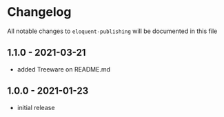 # Changelog

All notable changes to `eloquent-publishing` will be documented in this file

## 1.1.0 - 2021-03-21

- added Treeware on README.md

## 1.0.0 - 2021-01-23

- initial release
